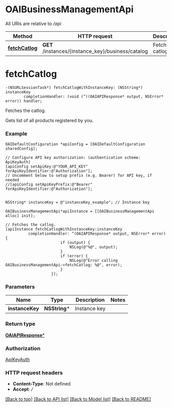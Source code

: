# OAIBusinessManagementApi

All URIs are relative to */api*

Method | HTTP request | Description
------------- | ------------- | -------------
[**fetchCatlog**](OAIBusinessManagementApi.md#fetchcatlog) | **GET** /instances/{instance_key}/business/catalog | Fetches the catlog.


# **fetchCatlog**
```objc
-(NSURLSessionTask*) fetchCatlogWithInstanceKey: (NSString*) instanceKey
        completionHandler: (void (^)(OAIAPIResponse* output, NSError* error)) handler;
```

Fetches the catlog.

Gets list of all products registered by you.

### Example
```objc
OAIDefaultConfiguration *apiConfig = [OAIDefaultConfiguration sharedConfig];

// Configure API key authorization: (authentication scheme: ApiKeyAuth)
[apiConfig setApiKey:@"YOUR_API_KEY" forApiKeyIdentifier:@"Authorization"];
// Uncomment below to setup prefix (e.g. Bearer) for API key, if needed
//[apiConfig setApiKeyPrefix:@"Bearer" forApiKeyIdentifier:@"Authorization"];


NSString* instanceKey = @"instanceKey_example"; // Instance key

OAIBusinessManagementApi*apiInstance = [[OAIBusinessManagementApi alloc] init];

// Fetches the catlog.
[apiInstance fetchCatlogWithInstanceKey:instanceKey
          completionHandler: ^(OAIAPIResponse* output, NSError* error) {
                        if (output) {
                            NSLog(@"%@", output);
                        }
                        if (error) {
                            NSLog(@"Error calling OAIBusinessManagementApi->fetchCatlog: %@", error);
                        }
                    }];
```

### Parameters

Name | Type | Description  | Notes
------------- | ------------- | ------------- | -------------
 **instanceKey** | **NSString***| Instance key | 

### Return type

[**OAIAPIResponse***](OAIAPIResponse.md)

### Authorization

[ApiKeyAuth](../README.md#ApiKeyAuth)

### HTTP request headers

 - **Content-Type**: Not defined
 - **Accept**: */*

[[Back to top]](#) [[Back to API list]](../README.md#documentation-for-api-endpoints) [[Back to Model list]](../README.md#documentation-for-models) [[Back to README]](../README.md)

